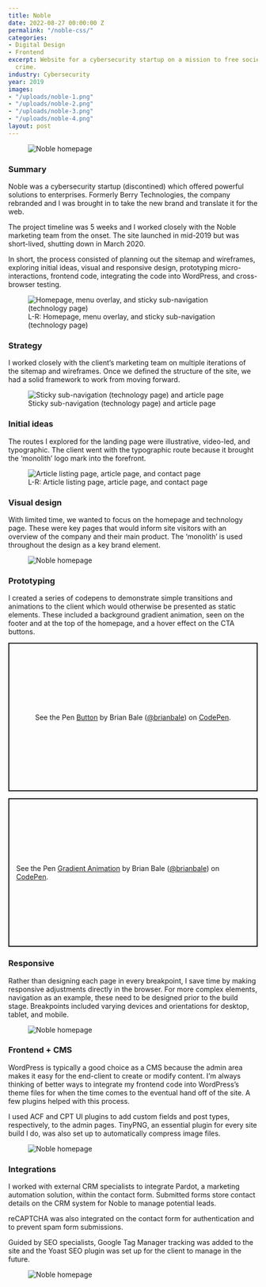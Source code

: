 ```yaml
---
title: Noble
date: 2022-08-27 00:00:00 Z
permalink: "/noble-css/"
categories:
- Digital Design
- Frontend
excerpt: Website for a cybersecurity startup on a mission to free society from cyber
  crime.
industry: Cybersecurity
year: 2019
images:
- "/uploads/noble-1.png"
- "/uploads/noble-2.png"
- "/uploads/noble-3.png"
- "/uploads/noble-4.png"
layout: post
---
```


<figure>
    <img src="/uploads/noble-1.png" alt="Noble homepage">
</figure>

### Summary

Noble was a cybersecurity startup (discontined) which offered powerful solutions to enterprises. Formerly Berry Technologies, the company rebranded and I was brought in to take the new brand and translate it for the web.

The project timeline was 5 weeks and I worked closely with the Noble marketing team from the onset. The site launched in mid-2019 but was short-lived, shutting down in March 2020.

In short, the process consisted of planning out the sitemap and wireframes, exploring initial ideas, visual and responsive design, prototyping micro-interactions, frontend code, integrating the code into WordPress, and cross-browser testing.

<figure>
    <img src="/uploads/noble-2.png" alt="Homepage, menu overlay, and sticky sub-navigation (technology page)">
     <figcaption>L-R: Homepage, menu overlay, and sticky sub-navigation (technology page)</figcaption>
</figure>

### Strategy

I worked closely with the client’s marketing team on multiple iterations of the sitemap and wireframes. Once we defined the structure of the site, we had a solid framework to work from moving forward.

<figure>
    <img src="/uploads/noble-3.png" alt="Sticky sub-navigation (technology page) and article page">
     <figcaption>Sticky sub-navigation (technology page) and article page</figcaption>
</figure>

### Initial ideas

The routes I explored for the landing page were illustrative, video-led, and typographic. The client went with the typographic route because it brought the ‘monolith’ logo mark into the forefront.

<figure>
    <img src="/uploads/noble-4.png" alt="Article listing page, article page, and contact page">
     <figcaption>L-R: Article listing page, article page, and contact page</figcaption>
</figure>

### Visual design

With limited time, we wanted to focus on the homepage and technology page. These were key pages that would inform site visitors with an overview of the company and their main product. The ‘monolith’ is used throughout the design as a key brand element.

<figure>
    <img src="/uploads/noble-1.png" alt="Noble homepage">
</figure>

### Prototyping

I created a series of codepens to demonstrate simple transitions and animations to the client which would otherwise be presented as static elements. These included a background gradient animation, seen on the footer and at the top of the homepage, and a hover effect on the CTA buttons.

<p class="codepen" data-height="300" data-theme-id="light" data-default-tab="result" data-slug-hash="gJPvgr" data-user="brianbale" style="height: 300px; box-sizing: border-box; display: flex; align-items: center; justify-content: center; border: 2px solid; margin: 1em 0; padding: 1em;">
  <span>See the Pen <a href="https://codepen.io/brianbale/pen/gJPvgr">
  Button</a> by Brian Bale (<a href="https://codepen.io/brianbale">@brianbale</a>)
  on <a href="https://codepen.io">CodePen</a>.</span>
</p>


<p class="codepen" data-height="300" data-theme-id="light" data-default-tab="result" data-slug-hash="WBrdMr" data-user="brianbale" style="height: 300px; box-sizing: border-box; display: flex; align-items: center; justify-content: center; border: 2px solid; margin: 1em 0; padding: 1em;">
  <span>See the Pen <a href="https://codepen.io/brianbale/pen/WBrdMr">
  Gradient Animation</a> by Brian Bale (<a href="https://codepen.io/brianbale">@brianbale</a>)
  on <a href="https://codepen.io">CodePen</a>.</span>
</p>

### Responsive

Rather than designing each page in every breakpoint, I save time by making responsive adjustments directly in the browser. For more complex elements, navigation as an example, these need to be designed prior to the build stage. Breakpoints included varying devices and orientations for desktop, tablet, and mobile.

<figure>
    <img src="/uploads/noble-1.png" alt="Noble homepage">
</figure>

### Frontend + CMS

WordPress is typically a good choice as a CMS because the admin area makes it easy for the end-client to create or modify content. I’m always thinking of better ways to integrate my frontend code into WordPress’s theme files for when the time comes to the eventual hand off of the site. A few plugins helped with this process.

I used ACF and CPT UI plugins to add custom fields and post types, respectively, to the admin pages. TinyPNG, an essential plugin for every site build I do, was also set up to automatically compress image files.

<figure>
    <img src="/uploads/noble-1.png" alt="Noble homepage">
</figure>

### Integrations

I worked with external CRM specialists to integrate Pardot, a marketing automation solution, within the contact form. Submitted forms store contact details on the CRM system for Noble to manage potential leads.

reCAPTCHA was also integrated on the contact form for authentication and to prevent spam form submissions.

Guided by SEO specialists, Google Tag Manager tracking was added to the site and the Yoast SEO plugin was set up for the client to manage in the future.

<figure>
    <img src="/uploads/noble-1.png" alt="Noble homepage">
</figure>
